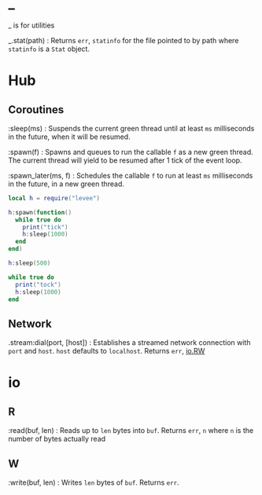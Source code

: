# \_

\_ is for utilities

\_.stat(path)
: Returns `err`, `statinfo` for the file pointed to by path where `statinfo` is
  a `Stat` object.

# Hub

## Coroutines

:sleep(ms)
: Suspends the current green thread until at least `ms` milliseconds in the
  future, when it will be resumed.

:spawn(f)
: Spawns and queues to run the callable `f` as a new green thread. The current
  thread will yield to be resumed after 1 tick of the event loop.

:spawn_later(ms, f)
: Schedules the callable `f` to run at least `ms` milliseconds in the future,
  in a new green thread.

```lua
local h = require("levee")

h:spawn(function()
  while true do
    print("tick")
    h:sleep(1000)
  end
end)

h:sleep(500)

while true do
  print("tock")
  h:sleep(1000)
end
```

## Network

.stream:dial(port, [host])
: Establishes a streamed network connection with `port` and `host`. `host`
  defaults to `localhost`. Returns `err`, [io.RW](#io)

# io

## R

:read(buf, len)
: Reads up to `len` bytes into `buf`. Returns `err`, `n` where `n` is the
  number of bytes actually read

## W

:write(buf, len)
: Writes `len` bytes of `buf`. Returns `err`.
